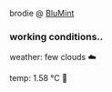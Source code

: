 brodie @ [BluMint](https://www.linkedin.com/company/blumint-io/)

<!--weather_start-->
### working conditions..

weather: few clouds ☁️

temp: 1.58 °C 🧥

<!--weather_end-->
